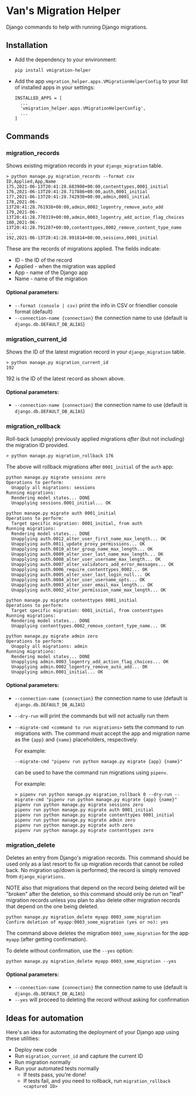 # Van's Migration Helper

Django commands to help with running Django migrations.

## Installation

* Add the dependency to your environment:

  ```
  pip install vmigration-helper
  ```

* Add the app `vmgration_helper.apps.VMigrationHelperConfig` to your list of installed apps in your settings:

  ```
  INSTALLED_APPS = [
    ...
    'vmigration_helper.apps.VMigrationHelperConfig',
    ...
  ]
  ```


## Commands

### migration_records

Shows existing migration records in your `django_migration` table.

```
> python manage.py migration_records --format csv
ID,Applied,App,Name
175,2021-06-13T20:41:28.683900+00:00,contenttypes,0001_initial
176,2021-06-13T20:41:28.717886+00:00,auth,0001_initial
177,2021-06-13T20:41:28.742930+00:00,admin,0001_initial
178,2021-06-13T20:41:28.761938+00:00,admin,0002_logentry_remove_auto_add
179,2021-06-13T20:41:28.770319+00:00,admin,0003_logentry_add_action_flag_choices
180,2021-06-13T20:41:28.791287+00:00,contenttypes,0002_remove_content_type_name
...
192,2021-06-13T20:41:28.991814+00:00,sessions,0001_initial
```

These are the records of migrations applied. The fields indicate:
  * ID - the ID of the record
  * Applied - when the migration was applied 
  * App - name of the Django app
  * Name - name of the migration 

#### Optional parameters:

  * `--format (console | csv)` print the info in CSV or friendlier console format (default)
  * `--connection-name {connection}` the connection name to use (default is `django.db.DEFAULT_DB_ALIAS`)

### migration_current_id

Shows the ID of the latest migration record in your `django_migration` table.

```
> python manage.py migration_current_id
192
```

192 is the ID of the latest record as shown above.

#### Optional parameters:

  * `--connection-name {connection}` the connection name to use (default is `django.db.DEFAULT_DB_ALIAS`)

### migration_rollback

Roll-back (unapply) previously applied migrations _after_ (but not including) the migration ID provided.

```
> python manage.py migration_rollback 176
```

The above will rollback migrations after `0001_initial` of the `auth` app:

```
python manage.py migrate sessions zero
Operations to perform:
  Unapply all migrations: sessions
Running migrations:
  Rendering model states... DONE
  Unapplying sessions.0001_initial... OK

python manage.py migrate auth 0001_initial
Operations to perform:
  Target specific migration: 0001_initial, from auth
Running migrations:
  Rendering model states... DONE
  Unapplying auth.0012_alter_user_first_name_max_length... OK
  Unapplying auth.0011_update_proxy_permissions... OK
  Unapplying auth.0010_alter_group_name_max_length... OK
  Unapplying auth.0009_alter_user_last_name_max_length... OK
  Unapplying auth.0008_alter_user_username_max_length... OK
  Unapplying auth.0007_alter_validators_add_error_messages... OK
  Unapplying auth.0006_require_contenttypes_0002... OK
  Unapplying auth.0005_alter_user_last_login_null... OK
  Unapplying auth.0004_alter_user_username_opts... OK
  Unapplying auth.0003_alter_user_email_max_length... OK
  Unapplying auth.0002_alter_permission_name_max_length... OK

python manage.py migrate contenttypes 0001_initial
Operations to perform:
  Target specific migration: 0001_initial, from contenttypes
Running migrations:
  Rendering model states... DONE
  Unapplying contenttypes.0002_remove_content_type_name... OK

python manage.py migrate admin zero
Operations to perform:
  Unapply all migrations: admin
Running migrations:
  Rendering model states... DONE
  Unapplying admin.0003_logentry_add_action_flag_choices... OK
  Unapplying admin.0002_logentry_remove_auto_add... OK
  Unapplying admin.0001_initial... OK
```

#### Optional parameters:

  * `--connection-name {connection}` the connection name to use (default is `django.db.DEFAULT_DB_ALIAS`)
  * `--dry-run` will print the commands but will not actually run them
  * `--migrate-cmd <command to run migrations>` sets the command to run migrations with. The command must accept 
    the app and migration name as the `{app}` and `{name}` placeholders, respectively.  
    
    For example:
    
    ```
    --migrate-cmd "pipenv run python manage.py migrate {app} {name}" 
    ```
    
    can be used to have the command run migrations using `pipenv`.

    For example:

    ```
    > pipenv run python manage.py migration_rollback 0 --dry-run --migrate-cmd "pipenv run python manage.py migrate {app} {name}"
    pipenv run python manage.py migrate sessions zero
    pipenv run python manage.py migrate auth 0001_initial
    pipenv run python manage.py migrate contenttypes 0001_initial
    pipenv run python manage.py migrate admin zero
    pipenv run python manage.py migrate auth zero
    pipenv run python manage.py migrate contenttypes zero
    ```

### migration_delete

Deletes an entry from Django's migration records. This command should be
used only as a last resort to fix up migration records that cannot be rolled back. No migration up/down is performed; 
the record is simply removed from `django_migrations`.

NOTE also that migrations that depend on the record being deleted will be "broken" after the deletion, so this 
command should only be run on "leaf" migration records unless you plan to also delete other migration records that
depend on the one being deleted.

```
python manage.py migration_delete myapp 0003_some_migration
Confirm deletion of myapp:0003_some_migration (yes or no): yes
```
The command above deletes the migration `0003_some_migration` for the app `myapp` (after
getting confirmation).

To delete without confirmation, use the `--yes` option:
```
python manage.py migration_delete myapp 0003_some_migration --yes
```

#### Optional parameters:
  * `--connection-name {connection}` the connection name to use (default is `django.db.DEFAULT_DB_ALIAS`)
  * `--yes` will proceed to deleting the record without asking for confirmation


## Ideas for automation

Here's an idea for automating the deployment of your Django app using these utilities:

* Deploy new code
* Run `migration_current_id` and capture the current ID
* Run migration normally
* Run your automated tests normally
  * If tests pass, you're done!
  * If tests fail, and you need to rollback, run
  `migration_rollback <captured ID>`
  
